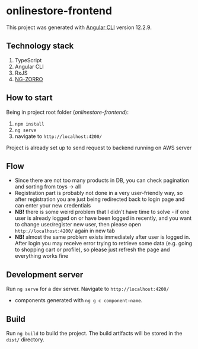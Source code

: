 # onlinestore-frontend

This project was generated with [Angular CLI](https://github.com/angular/angular-cli) version 12.2.9.

## Technology stack
1. TypeScript
2. Angular CLI
3. RxJS
4. [NG-ZORRO](https://ng.ant.design/components/overview/en)

## How to start
Being in project root folder (*onlinestore-frontend*):
1. `npm install`
2. `ng serve`
3. navigate to `http://localhost:4200/`

Project is already set up to send request to backend running on AWS server

## Flow
- Since there are not too many products in DB, you can check pagination and sorting from toys -> all
- Registration part is probably not done in a very user-friendly way, so after registration you are just being redirected back to login page and can enter your new credentials
- **NB!** there is some weird problem that I didn't have time to solve - if one user is already logged on or have been logged in recently, and you want to change user/register new user, then please open `http://localhost:4200/` again in new tab
- **NB!** almost the same problem exists immediately after user is logged in. After login you may receive error trying to retrieve some data (e.g. going to shopping cart or profile), so please just refresh the page and everything works fine

## Development server

Run `ng serve` for a dev server. Navigate to `http://localhost:4200/`

- components generated with `ng g c component-name`.

## Build

Run `ng build` to build the project. The build artifacts will be stored in the `dist/` directory.

